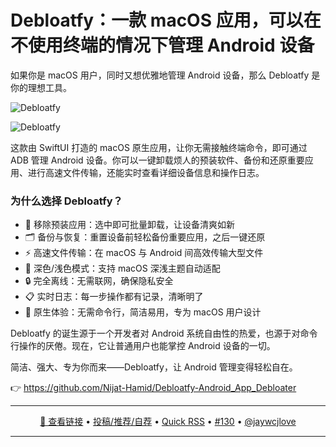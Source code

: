 Debloatfy：一款 macOS 应用，可以在不使用终端的情况下管理 Android 设备
===

如果你是 macOS 用户，同时又想优雅地管理 Android 设备，那么 Debloatfy 是你的理想工具。

![Debloatfy](https://github.com/user-attachments/assets/2a3d17b9-de1e-4b0e-b7f5-711a4afb8455)

![Debloatfy](https://github.com/user-attachments/assets/f09164fb-c27c-4ce2-a3a9-cedf49cea3cf)


这款由 SwiftUI 打造的 macOS 原生应用，让你无需接触终端命令，即可通过 ADB 管理 Android 设备。你可以一键卸载烦人的预装软件、备份和还原重要应用、进行高速文件传输，还能实时查看详细设备信息和操作日志。

### 为什么选择 Debloatfy？

- 🚫 移除预装应用：选中即可批量卸载，让设备清爽如新
- 🗂 备份与恢复：重置设备前轻松备份重要应用，之后一键还原
- ⚡️ 高速文件传输：在 macOS 与 Android 间高效传输大型文件
- 🌙 深色/浅色模式：支持 macOS 深浅主题自动适配
- 🔒 完全离线：无需联网，确保隐私安全
- 📋 实时日志：每一步操作都有记录，清晰明了
- 🍎 原生体验：无需命令行，简洁易用，专为 macOS 用户设计

Debloatfy 的诞生源于一个开发者对 Android 系统自由性的热爱，也源于对命令行操作的厌倦。现在，它让普通用户也能掌控 Android 设备的一切。

简洁、强大、专为你而来——Debloatfy，让 Android 管理变得轻松自在。

👉 https://github.com/Nijat-Hamid/Debloatfy-Android_App_Debloater

---

<p align="center">
<a href="https://github.com/Nijat-Hamid/Debloatfy-Android_App_Debloater" target="_blank">🔗 查看链接</a> • 
<a href="https://github.com/jaywcjlove/quick-rss/issues/new/choose" target="_blank">投稿/推荐/自荐</a> • 
<a href="https://wangchujiang.com/quick-rss/feeds/index.html" target="_blank">Quick RSS</a> • 
<a href="https://github.com/jaywcjlove/quick-rss/issues/130" target="_blank">#130</a> • 
<a href="https://github.com/jaywcjlove" target="_blank">@jaywcjlove</a>
</p>

---
    